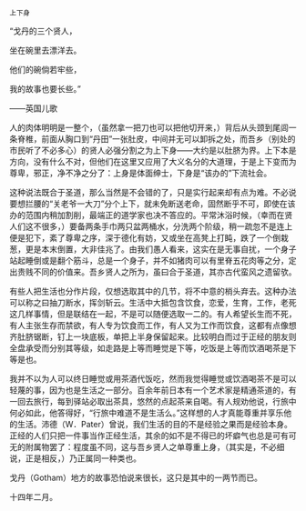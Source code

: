     上下身 

   “戈丹的三个贤人，

   坐在碗里去漂洋去。

   他们的碗倘若牢些，

   我的故事也要长些。”

   ——英国儿歌

   人的肉体明明是一整个，（虽然拿一把刀也可以把他切开来，）背后从头颈到尾闾一条脊椎，前面从胸口到“丹田”一张肚皮，中间并无可以卸拆之处，而吾乡（别处的市民听了不必多心）的贤人必强分割之为上下身——大约是以肚脐为界。上下本是方向，没有什么不对，但他们在这里又应用了大义名分的大道理，于是上下变而为尊卑，邪正，净不净之分了：上身是体面绅士，下身是“该办的”下流社会。

   这种说法既合于圣道，那么当然是不会错的了，只是实行起来却有点为难。不必说要想拦腰的“关老爷一大刀”分个上下，就未免断送老命，固然断乎不可，即使在该办的范围内稍加割削，最端正的道学家也决不答应的。平常沐浴时候，（幸而在贤人们这不很多，）要备两条手巾两只盆两桶水，分洗两个阶级，稍一疏忽不是连上便是犯下，紊了尊卑之序，深于德化有妨，又或坐在高凳上打盹，跌了一个倒栽葱，更是本末倒置，大非佳兆了。由我们愚人看来，这实在是无事自扰，一个身子站起睡倒或是翻个筋斗，总是一个身子，并不如猪肉可以有里脊五花肉等之分，定出贵贱不同的价值来。吾乡贤人之所为，虽曰合于圣道，其亦古代蛮风之遗留欤。

   有些人把生活也分作片段，仅想选取其中的几节，将不中意的梢头弃去。这种办法可以称之曰抽刀断水，挥剑斩云。生活中大抵包含饮食，恋爱，生育，工作，老死这几样事情，但是联结在一起，不是可以随便选取一二的。有人希望长生而不死，有人主张生存而禁欲，有人专为饮食而工作，有人又为工作而饮食，这都有点像想齐肚脐锯断，钉上一块底板，单把上半身保留起来。比较明白而过于正经的朋友则全盘承受而分别其等级，如走路是上等而睡觉是下等，吃饭是上等而饮酒喝茶是下等是也。

   我并不以为人可以终日睡觉或用茶酒代饭吃，然而我觉得睡觉或饮酒喝茶不是可以轻蔑的事，因为也是生活之一部分。百余年前日本有一个艺术家是精通茶道的，有一回去旅行，每到驿站必取出茶具，悠然的点起茶来自喝。有人规劝他说，行旅中何必如此，他答得好，“行旅中难道不是生活么。”这样想的人才真能尊重并享乐他的生活。沛德（W．Pater）曾说，我们生活的目的不是经验之果而是经验本身。正经的人们只把一件事当作正经生活，其余的如不是不得已的坏癖气也总是可有可无的附属物罢了：程度虽不同，这与吾乡贤人之单尊重上身，（其实是，不必细说，正是相反，）乃正属同一种类也。

   戈丹（Gotham）地方的故事恐怕说来很长，这只是其中的一两节而已。

   十四年二月。

